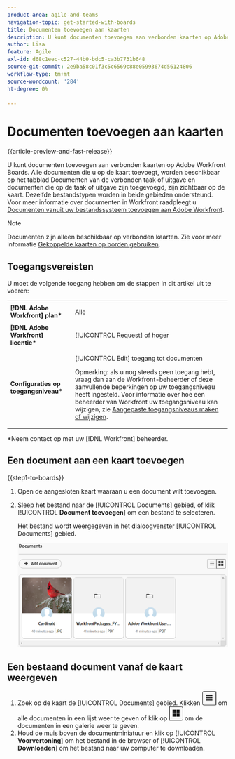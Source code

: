 ```yaml
---
product-area: agile-and-teams
navigation-topic: get-started-with-boards
title: Documenten toevoegen aan kaarten
description: U kunt documenten toevoegen aan verbonden kaarten op Adobe Workfront Boards.
author: Lisa
feature: Agile
exl-id: d68c1eec-c527-44b0-bdc5-ca3b7731b648
source-git-commit: 2e9ba58c01f3c5c6569c88e05993674d56124806
workflow-type: tm+mt
source-wordcount: '284'
ht-degree: 0%

---
```


# Documenten toevoegen aan kaarten

{{article-preview-and-fast-release}}

U kunt documenten toevoegen aan verbonden kaarten op Adobe Workfront Boards. Alle documenten die u op de kaart toevoegt, worden beschikbaar op het tabblad Documenten van de verbonden taak of uitgave en documenten die op de taak of uitgave zijn toegevoegd, zijn zichtbaar op de kaart. Dezelfde bestandstypen worden in beide gebieden ondersteund. Voor meer informatie over documenten in Workfront raadpleegt u [Documenten vanuit uw bestandssysteem toevoegen aan Adobe Workfront](/help/quicksilver/documents/adding-documents-to-workfront/add-documents-from-file-system.md).

>[!NOTE]
>
>Documenten zijn alleen beschikbaar op verbonden kaarten. Zie voor meer informatie [Gekoppelde kaarten op borden gebruiken](/help/quicksilver/agile/get-started-with-boards/connected-cards.md).

## Toegangsvereisten

U moet de volgende toegang hebben om de stappen in dit artikel uit te voeren:

<table style="table-layout:auto"> 
 <tbody> 
  <tr> 
   <td role="rowheader"><strong>[!DNL Adobe Workfront] plan*</strong></td> 
   <td> <p>Alle</p> </td> 
  </tr> 
  <tr> 
   <td role="rowheader"><strong>[!DNL Adobe Workfront] licentie*</strong></td> 
   <td> <p>[!UICONTROL Request] of hoger</p> </td> 
  </tr> 
  <tr>
   <td role="rowheader"><strong>Configuraties op toegangsniveau*</strong></td>
   <td><p>[!UICONTROL Edit] toegang tot documenten</p><p>Opmerking: als u nog steeds geen toegang hebt, vraag dan aan de Workfront-beheerder of deze aanvullende beperkingen op uw toegangsniveau heeft ingesteld. Voor informatie over hoe een beheerder van Workfront uw toegangsniveau kan wijzigen, zie <a href="/help/quicksilver/administration-and-setup/add-users/configure-and-grant-access/create-modify-access-levels.md" class="MCXref xref">Aangepaste toegangsniveaus maken of wijzigen</a>.</p></td>
  </tr>
 </tbody> 
</table>

&#42;Neem contact op met uw [!DNL Workfront] beheerder.

## Een document aan een kaart toevoegen

{{step1-to-boards}}

1. Open de aangesloten kaart waaraan u een document wilt toevoegen.
1. Sleep het bestand naar de [!UICONTROL Documents] gebied, of klik [!UICONTROL **Document toevoegen**] om een bestand te selecteren.

   Het bestand wordt weergegeven in het dialoogvenster [!UICONTROL Documents] gebied.

   ![Documenten toegevoegd aan kaart](assets/add-document-to-card.png)

## Een bestaand document vanaf de kaart weergeven

1. Zoek op de kaart de [!UICONTROL Documents] gebied. Klikken ![Lijstpictogram](assets/docs-list-icon.png) om alle documenten in een lijst weer te geven of klik op ![Galerijpictogram](assets/docs-gallery-icon.png) om de documenten in een galerie weer te geven.
1. Houd de muis boven de documentminiatuur en klik op [!UICONTROL **Voorvertoning**] om het bestand in de browser of [!UICONTROL **Downloaden**] om het bestand naar uw computer te downloaden.
